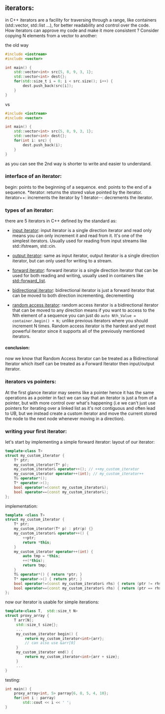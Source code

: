 ## iterators:
in C++ iterators are a facility for traversing through a range, like containers (std::vector, std::list ...), for better readability and control over the code.
How iterators can approve my code and make it more consistent ? Consider copying N elements from a vector to another: 

the old way
```cpp
#include <iostream>
#include <vector> 

int main() {
    std::vector<int> src{5, 8, 9, 3, 1};
    std::vector<int> dest{};
    for(std::size_t i = 0; i < src.size(); i++) {
        dest.push_back(src[i]);
    }
}
```
vs
```cpp
#include <iostream>
#include <vector> 

int main() {
    std::vector<int> src{5, 8, 9, 3, 1};
    std::vector<int> dest{};
    for(int i: src) {
        dest.push_back(i);
    }
}
```
as you can see the 2nd way is shorter to write and easier to understand. 

### interface of an iterator:
begin: points to the beginning of a sequence.
end: points to the end of a sequence.
*iterator: returns the stored value pointed by the iterator.
iterator++: increments the iterator by 1
iterator--: decrements the iterator. 

### types of an iterator:
there are 5 iterators in C++ defined by the standard as:
- [input iterator](https://en.cppreference.com/w/cpp/named_req/InputIterator):
input iterator is a single direction iterator and read only means you can only increment it and read from it. It's one of the simplest iterators. Usually used for reading from input streams like std::ifstream, std::cin. 

- [output iterator](https://en.cppreference.com/w/cpp/named_req/OutputIterator):
same as input iterator, output iterator is a single direction iterator, but can only used for writing to a stream. 

- [forward iterator](https://en.cppreference.com/w/cpp/named_req/ForwardIterator):
forward iterator is a single direction iterator that can be used for both reading and writing, usually used in containers like [std::forward_list](https://en.cppreference.com/w/cpp/container/forward_list). 

- [bidirectional iterator](https://en.cppreference.com/w/cpp/named_req/BidirectionalIterator):
bidirectional iterator is just a forward iterator that can be moved to both direction incrementing, decrementing 

- [random access iterator](https://en.cppreference.com/w/cpp/named_req/RandomAccessIterator):
random access iterator is a bidirectional iterator that can be moved to any direction means if you want to access to the Nth element of a sequence you can just do `auto Nth_Value = container.begin() + N;` unlike previous iterators where you should increment N times. Random access iterator is the hardest and yet most powerful iterator since it supports all of the previously mentioned iterators. 

#### conclusion:
now we know that Random Access Iterator can be treated as a Bidirectional Iterator which itself can be treated as a Forward Iterator then input/output iterator.


### iterators vs pointers:
At the first glance iterator may seems like a pointer hence it has the same operations as a pointer in fact we can say that an iterator is just a from of a pointer, but with more control over what's happening (i.e we can't just use pointers for iterating over a linked list as it's not contiguous and often lead to UB, but we instead create a custom iterator and move the current stored the node to the next node whenever moving in a direction). 

### writing your first iterator:
let's start by implementing a simple forward iterator:
layout of our iterator:
```cpp
template<class T>
struct my_custom_iterator {
    T* ptr;
    my_custom_iterator(T* p);
    my_custom_iterator& operator++(); // ++my_custom_iterator
    my_cusrom_iterator operator++(int); // my_custom_iterator++
    T& operator*();
    T* operator->();
    bool operator!=(const my_custom_iterator&);
    bool operator==(const my_custom_iterator&);
};
```
implementation:
```cpp
template <class T>
struct my_custom_iterator {
    T* ptr;
    my_custom_iterator(T* p) : ptr(p) {}
    my_custom_iterator& operator++() {
        ++ptr;
        return *this;
    }
    my_custom_iterator operator++(int) {
        auto tmp = *this;
        ++(*this);
        return tmp;
    }
    T& operator*() { return *ptr; }
    T* operator->() { return ptr; }
    bool operator!=(const my_custom_iterator& rhs) { return (ptr != rhs.ptr); }
    bool operator==(const my_custom_iterator& rhs) { return (ptr == rhs.ptr); }
};
```
now our iterator is usable for simple iterations:
```cpp
template<class T,  std::size_t N>
struct proxy_array {
    T arr[N];
     std::size_t size{};
     ...
     my_custom_iterator begin() { 
         return my_custom_iterator<int>{arr}; 
         // can also use &arr[0]
     }
     my_custom_iterator end() {
         return my_custom_iterator<int>{arr + size};
     }
     ...
}
```
testing:
```cpp
int main() {
    proxy_array<int, 5> parray{6, 8, 5, 4, 10};
    for(int i : parray)
        std::cout << i << ' ';
}
```
